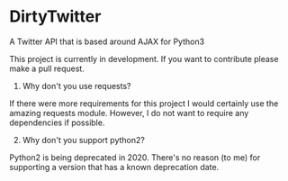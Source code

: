 # DirtyTwitter
A Twitter API that is based around AJAX for Python3

This project is currently in development. If you want to contribute please make a pull request.

  1) Why don't you use requests?
  
  If there were more requirements for this project I would certainly use the amazing requests module. However, I do not want to require any dependencies if possible.

  2) Why don't you support python2?
  
  Python2 is being deprecated in 2020. There's no reason (to me) for supporting a version that has a known deprecation date.
